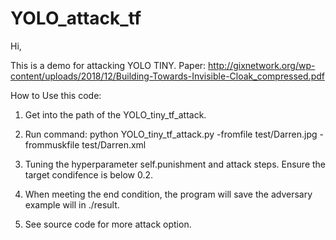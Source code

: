 # YOLO_attack_tf

Hi,

This is a demo for attacking YOLO TINY.
Paper:
	http://gixnetwork.org/wp-content/uploads/2018/12/Building-Towards-Invisible-Cloak_compressed.pdf

How to Use this code:
1. Get into the path of the YOLO_tiny_tf_attack.

2. Run command:
    python YOLO_tiny_tf_attack.py -fromfile test/Darren.jpg -frommuskfile test/Darren.xml

3. Tuning the hyperparameter self.punishment and attack steps. Ensure the target condifence is below 0.2.

4. When meeting the end condition, the program will save the adversary example will in ./result.

5. See source code for more attack option.
